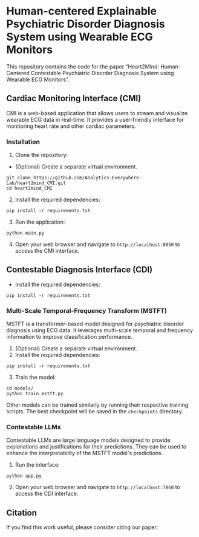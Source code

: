 # Human-centered Explainable Psychiatric Disorder Diagnosis System using Wearable ECG Monitors
This repository contains the code for the paper "Heart2Mind: Human-Centered Contestable Psychiatric Disorder
Diagnosis System using Wearable ECG Monitors".

## Cardiac Monitoring Interface (CMI)
CMI is a web-based application that allows users to stream and visualize wearable ECG data in real-time. It provides a user-friendly interface for monitoring heart rate and other cardiac parameters.
### Installation
1. Clone the repository:
- (Optional) Create a separate virtual environment.
```
git clone https://github.com/Analytics-Everywhere-Lab/heart2mind_CMI.git
cd heart2mind_CMI
```
2. Install the required dependencies:
```
pip install -r requirements.txt
```
3. Run the application:
```
python main.py
```
4. Open your web browser and navigate to `http://localhost:8050` to access the CMI interface.

## Contestable Diagnosis Interface (CDI)
- Install the required dependencies:
```
pip install -r requirements.txt
```
### Multi-Scale Temporal-Frequency Transform (MSTFT)
MSTFT is a transformer-based model designed for psychiatric disorder diagnosis using ECG data. It leverages multi-scale temporal and frequency information to improve classification performance.
1. (Optional) Create a separate virtual environment.
2. Install the required dependencies:
```
pip install -r requirements.txt
```
3. Train the model:
```
cd models/
python train_mstft.py
```
Other models can be trained similarly by running their respective training scripts. The best checkpoint will be saved in the `checkpoints` directory.

### Contestable LLMs
Contestable LLMs are large language models designed to provide explanations and justifications for their predictions. They can be used to enhance the interpretability of the MSTFT model's predictions.
1. Run the interface:
```
python app.py
```
2. Open your web browser and navigate to `http://localhost:7860` to access the CDI interface.

## Citation
If you find this work useful, please consider citing our paper:
```
```